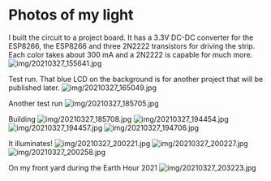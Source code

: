 # Photos of my light

I built the circuit to a project board. It has a 3.3V DC-DC converter for the ESP8266, the ESP8266 and
three 2N2222 transistors for driving the strip. Each color takes about 300 mA and a 2N2222 is capable for
much more.
![img/20210327_155641.jpg](img/20210327_155641.jpg)

Test run. That blue LCD on the background is for another project that will be published later.
![img/20210327_165049.jpg](img/20210327_165049.jpg)

Another test run
![img/20210327_185705.jpg](img/20210327_185705.jpg)

Building
![img/20210327_185708.jpg](img/20210327_185708.jpg)
![img/20210327_194454.jpg](img/20210327_194454.jpg)
![img/20210327_194457.jpg](img/20210327_194457.jpg)
![img/20210327_194706.jpg](img/20210327_194706.jpg)

It illuminates!
![img/20210327_200221.jpg](img/20210327_200221.jpg)
![img/20210327_200227.jpg](img/20210327_200227.jpg)
![img/20210327_200258.jpg](img/20210327_200258.jpg)

On my front yard during the Earth Hour 2021
![img/20210327_203223.jpg](img/20210327_203223.jpg)
